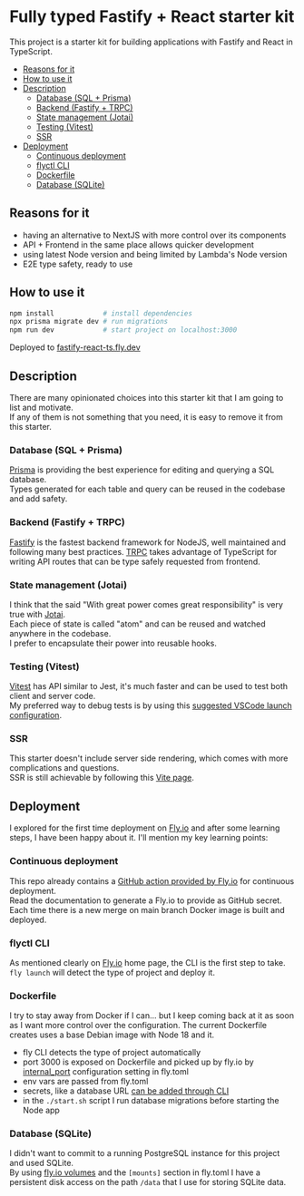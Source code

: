 # Fully typed Fastify + React starter kit <!-- omit in toc -->

This project is a starter kit for building applications with Fastify and React in TypeScript.

- [Reasons for it](#reasons-for-it)
- [How to use it](#how-to-use-it)
- [Description](#description)
  - [Database (SQL + Prisma)](#database-sql--prisma)
  - [Backend (Fastify + TRPC)](#backend-fastify--trpc)
  - [State management (Jotai)](#state-management-jotai)
  - [Testing (Vitest)](#testing-vitest)
  - [SSR](#ssr)
- [Deployment](#deployment)
  - [Continuous deployment](#continuous-deployment)
  - [flyctl CLI](#flyctl-cli)
  - [Dockerfile](#dockerfile)
  - [Database (SQLite)](#database-sqlite)

## Reasons for it

* having an alternative to NextJS with more control over its components
* API + Frontend in the same place allows quicker development
* using latest Node version and being limited by Lambda's Node version
* E2E type safety, ready to use

## How to use it

```bash
npm install            # install dependencies
npx prisma migrate dev # run migrations
npm run dev            # start project on localhost:3000
```

Deployed to [fastify-react-ts.fly.dev](https://fastify-react-ts.fly.dev)

## Description

There are many opinionated choices into this starter kit that I am going to list and motivate.  
If any of them is not something that you need, it is easy to remove it from this starter.

### Database (SQL + Prisma)

[Prisma](https://www.prisma.io) is providing the best experience for editing and querying a SQL database.  
Types generated for each table and query can be reused in the codebase and add safety.

### Backend (Fastify + TRPC)

[Fastify](https://www.fastify.io) is the fastest backend framework for NodeJS, well maintained and following many best practices.
[TRPC](https://trpc.io) takes advantage of TypeScript for writing API routes that can be type safely requested from frontend.

### State management (Jotai)

I think that the said "With great power comes great responsibility" is very true with [Jotai](https://jotai.org).  
Each piece of state is called "atom" and can be reused and watched anywhere in the codebase.  
I prefer to encapsulate their power into reusable hooks.

### Testing (Vitest)

[Vitest](https://vitest.dev) has API similar to Jest, it's much faster and can be used to test both client and server code.  
My preferred way to debug tests is by using this [suggested VSCode launch configuration](https://vitest.dev/guide/debugging.html).

### SSR

This starter doesn't include server side rendering, which comes with more complications and questions.  
SSR is still achievable by following this [Vite page](https://vitejs.dev/guide/ssr.html).

## Deployment

I explored for the first time deployment on [Fly.io](https://fly.io) and after some learning steps, I have been happy about it.
I'll mention my key learning points:

### Continuous deployment

This repo already contains a [GitHub action provided by Fly.io](https://fly.io/docs/app-guides/continuous-deployment-with-github-actions/) for continuous deployment.  
Read the documentation to generate a Fly.io to provide as GitHub secret.  
Each time there is a new merge on main branch Docker image is built and deployed.

### flyctl CLI

As mentioned clearly on [Fly.io](https://fly.io) home page, the CLI is the first step to take.  
`fly launch` will detect the type of project and deploy it.

### Dockerfile

I try to stay away from Docker if I can... but I keep coming back at it as soon as I want more control over the configuration.
The current Dockerfile creates uses a base Debian image with Node 18 and it.

* fly CLI detects the type of project automatically
* port 3000 is exposed on Dockerfile and picked up by fly.io by [internal_port](https://fly.io/docs/reference/configuration/) configuration setting in fly.toml
* env vars are passed from fly.toml
* secrets, like a database URL [can be added through CLI](https://fly.io/docs/reference/secrets/)
* in the `./start.sh` script I run database migrations before starting the Node app

### Database (SQLite)

I didn't want to commit to a running PostgreSQL instance for this project and used SQLite.  
By using [fly.io volumes](https://fly.io/docs/reference/volumes/) and the `[mounts]` section in fly.toml I have a persistent disk access on the path `/data` that I use for storing SQLite data.

